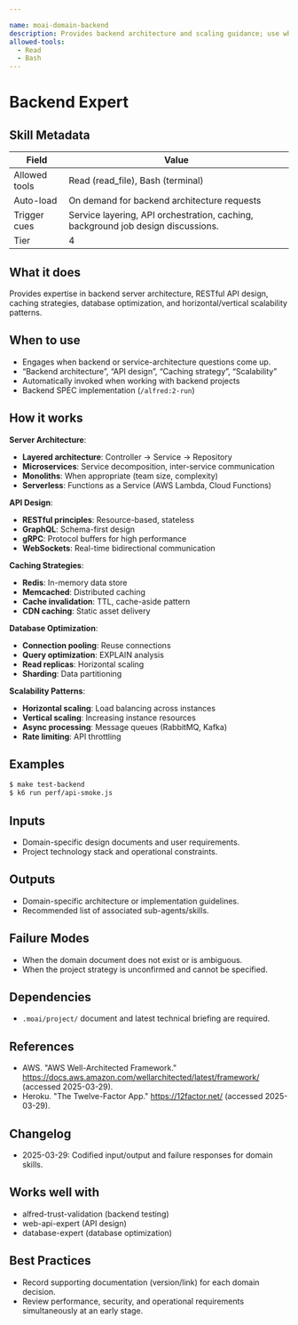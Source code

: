 ```yaml
---

name: moai-domain-backend
description: Provides backend architecture and scaling guidance; use when the project targets server-side APIs or infrastructure design decisions.
allowed-tools:
  - Read
  - Bash
---
```


# Backend Expert

## Skill Metadata
| Field | Value |
| ----- | ----- |
| Allowed tools | Read (read_file), Bash (terminal) |
| Auto-load | On demand for backend architecture requests |
| Trigger cues | Service layering, API orchestration, caching, background job design discussions. |
| Tier | 4 |

## What it does

Provides expertise in backend server architecture, RESTful API design, caching strategies, database optimization, and horizontal/vertical scalability patterns.

## When to use

- Engages when backend or service-architecture questions come up.
- “Backend architecture”, “API design”, “Caching strategy”, “Scalability”
- Automatically invoked when working with backend projects
- Backend SPEC implementation (`/alfred:2-run`)

## How it works

**Server Architecture**:
- **Layered architecture**: Controller → Service → Repository
- **Microservices**: Service decomposition, inter-service communication
- **Monoliths**: When appropriate (team size, complexity)
- **Serverless**: Functions as a Service (AWS Lambda, Cloud Functions)

**API Design**:
- **RESTful principles**: Resource-based, stateless
- **GraphQL**: Schema-first design
- **gRPC**: Protocol buffers for high performance
- **WebSockets**: Real-time bidirectional communication

**Caching Strategies**:
- **Redis**: In-memory data store
- **Memcached**: Distributed caching
- **Cache invalidation**: TTL, cache-aside pattern
- **CDN caching**: Static asset delivery

**Database Optimization**:
- **Connection pooling**: Reuse connections
- **Query optimization**: EXPLAIN analysis
- **Read replicas**: Horizontal scaling
- **Sharding**: Data partitioning

**Scalability Patterns**:
- **Horizontal scaling**: Load balancing across instances
- **Vertical scaling**: Increasing instance resources
- **Async processing**: Message queues (RabbitMQ, Kafka)
- **Rate limiting**: API throttling

## Examples
```bash
$ make test-backend
$ k6 run perf/api-smoke.js
```

## Inputs
- Domain-specific design documents and user requirements.
- Project technology stack and operational constraints.

## Outputs
- Domain-specific architecture or implementation guidelines.
- Recommended list of associated sub-agents/skills.

## Failure Modes
- When the domain document does not exist or is ambiguous.
- When the project strategy is unconfirmed and cannot be specified.

## Dependencies
- `.moai/project/` document and latest technical briefing are required.

## References
- AWS. "AWS Well-Architected Framework." https://docs.aws.amazon.com/wellarchitected/latest/framework/ (accessed 2025-03-29).
- Heroku. "The Twelve-Factor App." https://12factor.net/ (accessed 2025-03-29).

## Changelog
- 2025-03-29: Codified input/output and failure responses for domain skills.

## Works well with

- alfred-trust-validation (backend testing)
- web-api-expert (API design)
- database-expert (database optimization)

## Best Practices
- Record supporting documentation (version/link) for each domain decision.
- Review performance, security, and operational requirements simultaneously at an early stage.
